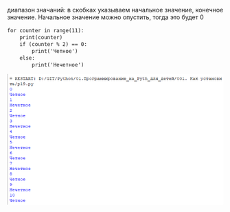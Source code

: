 диапазон значаний: в скобках указываем начальное значение, конечное значение.
Начальное значение можно опустить, тогда это будет 0
```
for сounter in range(11):
    print(сounter)
    if (сounter % 2) == 0:
        print('Четное')
    else:
        print('Нечетное')	
```

![](../../01.Программирование_на_Pyth_для_детей/_Pictures/Pasted_image_20250304192147.png)